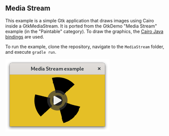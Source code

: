 ## Media Stream

This example is a simple Gtk application that draws images using Cairo inside a GtkMediaStream. It is 
ported from the GtkDemo "Media Stream" example (in the "Paintable" category). To draw the graphics, the [Cairo Java bindings](https://github.com/jwharm/cairo-java-bindings) are used.

To run the example, clone the repository, navigate to the `MediaStream` folder, and execute `gradle run`.

![Media Stream screenshot](mediastream.png)
